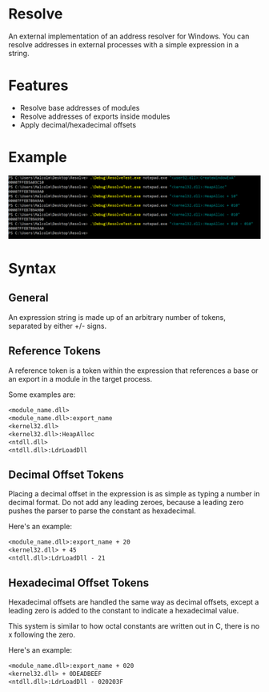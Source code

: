 # Resolve

An external implementation of an address resolver for Windows. You can resolve addresses in external processes with a simple expression in a string.

# Features

- Resolve base addresses of modules
- Resolve addresses of exports inside modules
- Apply decimal/hexadecimal offsets

# Example

![Example Output](/example.png?raw=true)

# Syntax

## General

An expression string is made up of an arbitrary number of tokens, separated by either +/- signs.

## Reference Tokens

A reference token is a token within the expression that references a base or an export in a module in the target process.

Some examples are:

```
<module_name.dll>
<module_name.dll>:export_name
<kernel32.dll>
<kernel32.dll>:HeapAlloc
<ntdll.dll>
<ntdll.dll>:LdrLoadDll
```

## Decimal Offset Tokens

Placing a decimal offset in the expression is as simple as typing a number in decimal format. Do not add any leading zeroes, because a leading zero pushes the parser to parse the constant as hexadecimal.

Here's an example:

```
<module_name.dll>:export_name + 20
<kernel32.dll> + 45
<ntdll.dll>:LdrLoadDll - 21
```

## Hexadecimal Offset Tokens

Hexadecimal offsets are handled the same way as decimal offsets, except a leading zero is added to the constant to indicate a hexadecimal value.

This system is similar to how octal constants are written out in C, there is no x following the zero.

Here's an example:

```
<module_name.dll>:export_name + 020
<kernel32.dll> + 0DEADBEEF
<ntdll.dll>:LdrLoadDll - 020203F
```